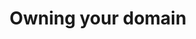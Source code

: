 ---
layout: post
title: Owning your domain
excerpt: "Why having a personal domain matters and what's involved getting one."
categories: browse
tags: [Your identity on the web,Sub,Owning your domain]
primary_tag: Your identity on the web
secondary_tag: Owning your domain
comments: false
share: true
identifier: your-identity-on-the-web

---